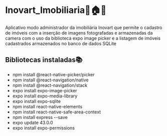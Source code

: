 # Inovart_Imobiliaria🔑🏠📱

Aplicativo modo administrador da imobiliária Inovart que permite o cadastro de imóveis com a inserção de imagens fotografadas e armazenadas da camera com o uso da biblioteca expo image picker e a listagem de imóveis cadastrados armazenados no banco de dados SQLite

## Bibliotecas instaladas📚

- npm install @react-native-picker/picker
- npm install @react-navigation/native
- npm install @react-navigation/stack
- expo install expo-image-picker
- expo install expo-media-library
- expo install expo-sqlite
- npm install react-native-elements
- npm install react-native-safe-area-context
- npm install express --save
- expo update 43.0.0
- expo install expo-permissions

